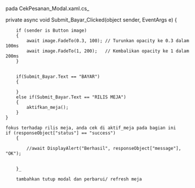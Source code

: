 pada CekPesanan_Modal.xaml.cs_
		
 private async void Submit_Bayar_Clicked(object sender, EventArgs e)
    {


		if (sender is Button image)
		{
			await image.FadeTo(0.3, 100); // Turunkan opacity ke 0.3 dalam 100ms
			await image.FadeTo(1, 200);   // Kembalikan opacity ke 1 dalam 200ms
		}


		if(Submit_Bayar.Text == "BAYAR")
		{

		}
		else if(Submit_Bayar.Text == "RILIS MEJA")
		{
			aktifkan_meja();
        }
    }

	fokus terhadap rilis meja, anda cek di aktif_meja pada bagian ini
	if (responseObject["status"] == "success")
		{
			
			//await DisplayAlert("Berhasil", responseObject["message"], "OK");
			

		}_

		tambahkan tutup modal dan perbarui/ refresh meja